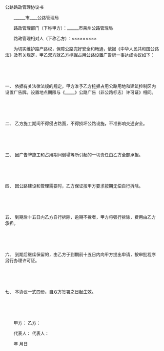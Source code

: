 



公路路政管理协议书



 

　　______市____公路管理局　　

　　路政管理部门（下称甲方）：______市莱州公路管理局

　　路政管理相对人（下称乙方）：×××××××××　　

　　为切实维护路产路权，保障公路完好安全和畅通，依据《中华人民共和国公路法》及有关规定，甲乙双方就乙方挖掘占用公路设置广告牌一事达成协议如下：

　　

　　

一、
依据有关法律法规的规定，甲方准予乙方挖掘占用公路用地和建筑控制区内设置广告牌。设置地点期限与《_____》公路广告（非公路标志）许可证》相同。

　　

　　

二、
乙方施工期间不得侵占路面，不得损坏公路设施，不准影响交通安全。

　　

　　

三、
因广告牌施工和占用期间倒塌等所引起的一切责任由乙方全部承担。

　　

　　

四、
因公路建设和管理需要时，乙方保证按甲方要求按期无偿自行拆除。

　　

　　

五、
到期后十五日内乙方自行拆除，逾期不拆者，甲方将强行拆除，费用由乙方承担。

　　

　　

六、
到期后继续保留的，由乙方于到期前十五日内向甲方提出申请，按审批程序另行办理许可证。

　　

　　

七、
本协议一式四份，自双方签署之日起生效。　　

　　

　　

　　甲方： 乙方：

　　代表人： 代表人：　　

　　年 月日